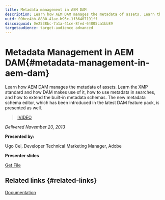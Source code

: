 ```yaml
---
title: Metadata management in AEM DAM
description: Learn how AEM DAM manages the metadata of assets. Learn the XMP standard and how DAM makes use of it, how to use metadata in searches, and how to extend the built-in metadata schemas. The new metadata schema editor, which has been introduced in the latest DAM feature pack, is presented as well.
uuid: 09bce4bb-8880-41ae-b95c-1f36407191ff
discoiquuid: 0e2538bc-7a1a-41ce-8fed-64805ca1bb89
targetaudience: target-audience advanced
---
```

# Metadata Management in AEM DAM{#metadata-management-in-aem-dam}

Learn how AEM DAM manages the metadata of assets. Learn the XMP standard and how DAM makes use of it, how to use metadata in searches, and how to extend the built-in metadata schemas. The new metadata schema editor, which has been introduced in the latest DAM feature pack, is presented as well.

>[!VIDEO](https://video.tv.adobe.com/v/19524/?quality=9)

*Delivered November 20, 2013*

**Presented by:**

Ugo Cei, Developer Technical Marketing Manager, Adobe

**Presenter slides**

[Get File](assets/metadata-management-in-aem-dam.pdf)

## Related links {#related-links}

[Documentation](https://docs.adobe.com/content/docs/en/cq/5-6-1/dam/metadata_for_digitalassetmanagement.html)

